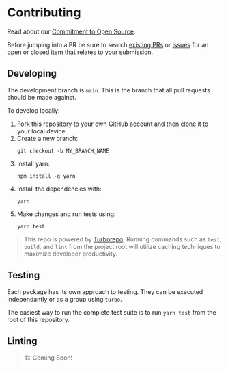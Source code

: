 # Contributing

Read about our [Commitment to Open Source](https://vercel.com/oss).

Before jumping into a PR be sure to search [existing PRs](https://github.com/vercel/fetch/pulls) or [issues](https://github.com/vercel/fetch/issues) for an open or closed item that relates to your submission.

## Developing

The development branch is `main`. This is the branch that all pull
requests should be made against.

To develop locally:

1. [Fork](https://help.github.com/articles/fork-a-repo/) this repository to your
   own GitHub account and then
   [clone](https://help.github.com/articles/cloning-a-repository/) it to your local device.
2. Create a new branch:
   ```
   git checkout -b MY_BRANCH_NAME
   ```
3. Install yarn:
   ```
   npm install -g yarn
   ```
4. Install the dependencies with:
   ```
   yarn
   ```
5. Make changes and run tests using:
   ```
   yarn test
   ```

> This repo is powered by [Turborepo](https://turborepo.org/). Running commands such as `test`, `build`, and `lint` from the project root will utilize caching techniques to maximize developer productivity.

## Testing

Each package has its own approach to testing. They can be executed independantly or as a group using `turbo`.

The easiest way to run the complete test suite is to run `yarn test` from the root of this repository.

## Linting

> 🏗 Coming Soon!
